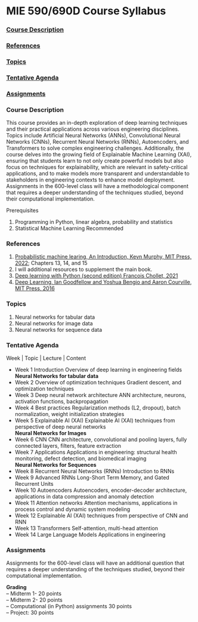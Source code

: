 # MIE 590/690D Course Syllabus
### [Course Description](#CourseDescription)
### [References](#References)
### [Topics](#Topics)
### [Tentative Agenda](#TentativeAgenda)
### [Assignments](#Assignments)

### <a id="CourseDescription"></a> Course Description
This course provides an in-depth exploration of deep learning techniques and their practical applications across various engineering disciplines. Topics include Artificial Neural Networks (ANNs), Convolutional Neural Networks (CNNs), Recurrent Neural Networks (RNNs), Autoencoders, and Transformers to solve complex engineering challenges. Additionally, the course delves into the growing field of Explainable Machine Learning (XAI), ensuring that students learn to not only create powerful models but also focus on techniques for explainability, which are relevant in safety-critical applications, and to make models more transparent and understandable to stakeholders in engineering contexts to enhance model deployment. Assignments in the 600-level class will have a methodological component that requires a deeper understanding of the techniques studied, beyond their computational implementation. 

Prerequisites 
1.	Programming in Python, linear algebra, probability and statistics
2.	Statistical Machine Learning Recommended

### <a id="References"></a> References  

1. [Probabilistic machine learing, An Introduction, Kevn Murphy, MIT Press, 2022](https://probml.github.io/pml-book/book1.html); Chapters 13, 14, and 15      
2.  I will additional resources to supplement the main book.
  3. [Deep learning with Python (second edition) Francois Chollet, 2021](https://sourestdeeds.github.io/pdf/Deep%20Learning%20with%20Python.pdfList)       
  4. [Deep Learning, Ian Goodfellow and Yoshua Bengio and Aaron Courville, MIT Press, 2016](http://www.deeplearningbook.org)

### <a id="Topics"></a> Topics  

1. Neural networks for tabular data
2. Neural networks for image data
3. Neural networks for sequence data 


### <a id="TentativeAgenda"></a> Tentative Agenda
Week	| Topic	| Lecture | Content  
* Week 1	Introduction 	Overview of deep learning in engineering fields     
**Neural Networks for tabular data**  
* Week 2	Overview of optimization techniques	Gradient descent, and optimization techniques  
* Week 3	Deep neural network architecture	ANN architecture, neurons, activation functions, backpropagation
* Week 4	Best practices	Regularization methods (L2, dropout), batch normalization, weight initialization strategies
* Week 5	Explainable AI (XAI) 	Explainable AI (XAI) techniques from perspective of deep neural networks  
**Neural Networks for Images**
* Week 6	CNN	CNN architecture, convolutional and pooling layers, fully connected layers, filters, feature extraction
* Week 7	Applications	Applications in engineering: structural health monitoring, defect detection, and biomedical imaging  
**Neural Networks for Sequences**
* Week 8	Recurrent Neural Networks (RNNs)	Introduction to RNNs
* Week 9	Advanced RNNs	 Long-Short Term Memory, and Gated Recurrent Units
* Week 10	Autoencoders	Autoencoders, encoder-decoder architecture, applications in data compression and anomaly detection
* Week 11	Attention networks	Attention mechanisms, applications in process control and dynamic system modeling
* Week 12	Explainable AI (XAI) techniques from perspective of CNN and RNN
* Week 13	Transformers	Self-attention, multi-head attention
* Week 14	Large Language Models 	Applications in engineering

### <a id="Assignments"></a> Assignments
Assignments for the 600-level class will have an additional question that requires a deeper understanding of the techniques studied, beyond their computational implementation.  

**Grading**  
–	Midterm 1- 20 points  
–	Midterm 2- 20 points  
–	Computational (in Python) assignments 30 points  
–	Project: 30 points 






